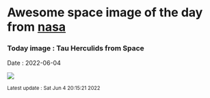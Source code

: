 
# Awesome space image of the day from [nasa](https://api.nasa.gov/)

### Today image : Tau Herculids from Space

Date : 2022-06-04


![](https://apod.nasa.gov/apod/image/2206/20220531_0343HerTau_submit1024.jpg)

<small>Latest update : Sat Jun  4 20:15:21 2022</small>


